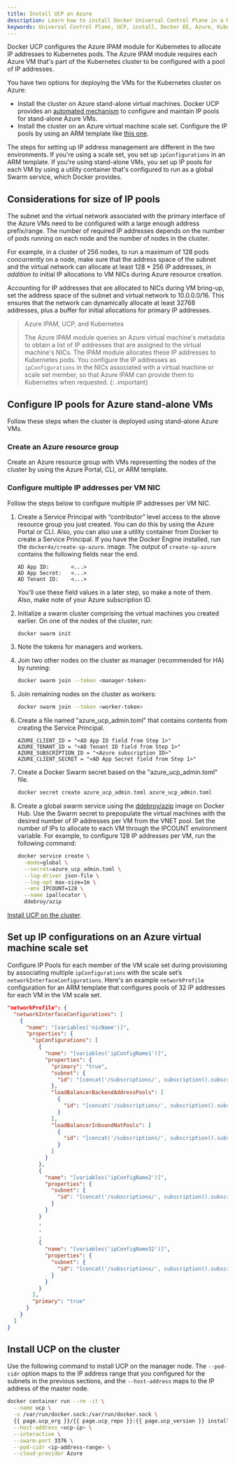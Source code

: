 ```yaml
---
title: Install UCP on Azure
description: Learn how to install Docker Universal Control Plane in a Microsoft Azure environment.
keywords: Universal Control Plane, UCP, install, Docker EE, Azure, Kubernetes
---
```


Docker UCP configures the Azure IPAM module for Kubernetes to allocate
IP addresses to Kubernetes pods. The Azure IPAM module requires each Azure
VM that's part of the Kubernetes cluster to be configured with a pool of
IP addresses.

You have two options for deploying the VMs for the Kubernetes cluster on Azure:
- Install the cluster on Azure stand-alone virtual machines. Docker UCP provides
  an [automated mechanism](#configure-ip-pools-for-azure-stand-alone-vms)
  to configure and maintain IP pools for stand-alone Azure VMs.
- Install the cluster on an Azure virtual machine scale set. Configure the
  IP pools by using an ARM template like [this one](#set-up-ip-configurations-on-an-azure-virtual-machine-scale-set).

The steps for setting up IP address management are different in the two
environments. If you're using a scale set, you set up `ipConfigurations`
in an ARM template. If you're using stand-alone VMs, you set up IP pools
for each VM by using a utility container that's configured to run as a
global Swarm service, which Docker provides.

## Considerations for size of IP pools

The subnet and the virtual network associated with the primary interface of
the Azure VMs need to be configured with a large enough address prefix/range. 
The number of required IP addresses depends on the number of pods running
on each node and the number of nodes in the cluster.

For example, in a cluster of 256 nodes, to run a maximum of 128 pods
concurrently on a node, make sure that the address space of the subnet and the
virtual network can allocate at least 128 * 256 IP addresses, _in addition to_
initial IP allocations to VM NICs during Azure resource creation.

Accounting for IP addresses that are allocated to NICs during VM bring-up, set
the address space of the subnet and virtual network to 10.0.0.0/16. This
ensures that the network can dynamically allocate at least 32768 addresses,
plus a buffer for initial allocations for primary IP addresses.

> Azure IPAM, UCP, and Kubernetes
> 
> The Azure IPAM module queries an Azure virtual machine's metadata to obtain
> a list of IP addresses that are assigned to the virtual machine's NICs. The
> IPAM module allocates these IP addresses to Kubernetes pods. You configure the
> IP addresses as `ipConfigurations` in the NICs associated with a virtual machine
> or scale set member, so that Azure IPAM can provide them to Kubernetes when
> requested.
{: .important}

## Configure IP pools for Azure stand-alone VMs

Follow these steps when the cluster is deployed using stand-alone Azure VMs.

### Create an Azure resource group

Create an Azure resource group with VMs representing the nodes of the cluster
by using the Azure Portal, CLI, or ARM template.

### Configure multiple IP addresses per VM NIC

Follow the steps below to configure multiple IP addresses per VM NIC.

1.  Create a Service Principal with “contributor” level access to the above
    resource group you just created. You can do this by using the Azure Portal
    or CLI. Also, you can also use a utility container from Docker to create a
    Service Principal. If you have the Docker Engine installed, run the
    `docker4x/create-sp-azure`. image. The output of `create-sp-azure` contains
    the following fields near the end.

    ```
    AD App ID:       <...>
    AD App Secret:   <...>
    AD Tenant ID:    <...>
    ```

    You'll use these field values in a later step, so make a note of them.
    Also, make note of your Azure subscription ID.

2.  Initialize a swarm cluster comprising the virtual machines you created
    earlier. On one of the nodes of the cluster, run:

    ```bash
    docker swarm init
    ```

3.  Note the tokens for managers and workers.
4.  Join two other nodes on the cluster as manager (recommended for HA) by running:

    ```bash
    docker swarm join --token <manager-token>
    ```

5.  Join remaining nodes on the cluster as workers: 

    ```bash
    docker swarm join --token <worker-token>
    ```

6.  Create a file named "azure_ucp_admin.toml" that contains contents from
    creating the Service Principal.

    ```
    AZURE_CLIENT_ID = "<AD App ID field from Step 1>"
    AZURE_TENANT_ID = "<AD Tenant ID field from Step 1>"
    AZURE_SUBSCRIPTION_ID = "<Azure subscription ID>"
    AZURE_CLIENT_SECRET = "<AD App Secret field from Step 1>"
    ```

7.  Create a Docker Swarm secret based on the "azure_ucp_admin.toml" file. 

    ```bash
    docker secret create azure_ucp_admin.toml azure_ucp_admin.toml
    ```

8.  Create a global swarm service using the [ddebroy/azip](https://hub.docker.com/r/ddebroy/azip/)
    image on Docker Hub. Use the Swarm secret to prepopulate the virtual machines
    with the desired number of IP addresses per VM from the VNET pool. Set the
    number of IPs to allocate to each VM through the IPCOUNT environment variable.
    For example, to configure 128 IP addresses per VM, run the following command: 

    ```bash
    docker service create \
      -mode=global \
      --secret=azure_ucp_admin.toml \
      --log-driver json-file \
      --log-opt max-size=1m \
      --env IPCOUNT=128 \
      --name ipallocator \
      ddebroy/azip
    ```

[Install UCP on the cluster](#install-ucp-on-the-cluster).

## Set up IP configurations on an Azure virtual machine scale set

Configure IP Pools for each member of the VM scale set during provisioning by
associating multiple `ipConfigurations` with the scale set’s
`networkInterfaceConfigurations`. Here's an example `networkProfile`
configuration for an ARM template that configures pools of 32 IP addresses
for each VM in the VM scale set.

```json
"networkProfile": {
  "networkInterfaceConfigurations": [
    {
      "name": "[variables('nicName')]",
      "properties": {
        "ipConfigurations": [
          {
            "name": "[variables('ipConfigName1')]",
            "properties": {
              "primary": "true",
              "subnet": {
                "id": "[concat('/subscriptions/', subscription().subscriptionId,'/resourceGroups/', resourceGroup().name, '/providers/Microsoft.Network/virtualNetworks/', variables('virtualNetworkName'), '/subnets/', variables('subnetName'))]"
              },
              "loadBalancerBackendAddressPools": [
                {
                  "id": "[concat('/subscriptions/', subscription().subscriptionId,'/resourceGroups/', resourceGroup().name, '/providers/Microsoft.Network/loadBalancers/', variables('loadBalancerName'), '/backendAddressPools/', variables('bePoolName'))]"
                }
              ],
              "loadBalancerInboundNatPools": [
                {
                  "id": "[concat('/subscriptions/', subscription().subscriptionId,'/resourceGroups/', resourceGroup().name, '/providers/Microsoft.Network/loadBalancers/', variables('loadBalancerName'), '/inboundNatPools/', variables('natPoolName'))]"
                }
              ]
            }
          },
          {
            "name": "[variables('ipConfigName2')]",
            "properties": {
              "subnet": {
                "id": "[concat('/subscriptions/', subscription().subscriptionId,'/resourceGroups/', resourceGroup().name, '/providers/Microsoft.Network/virtualNetworks/', variables('virtualNetworkName'), '/subnets/', variables('subnetName'))]"
              }
            }
          }
          .
          .
          .
          {
            "name": "[variables('ipConfigName32')]",
            "properties": {
              "subnet": {
                "id": "[concat('/subscriptions/', subscription().subscriptionId,'/resourceGroups/', resourceGroup().name, '/providers/Microsoft.Network/virtualNetworks/', variables('virtualNetworkName'), '/subnets/', variables('subnetName'))]"
              }
            }
          }
        ],
        "primary": "true"
      }
    }
  ]
}
```

## Install UCP on the cluster

Use the following command to install UCP on the manager node.
The `--pod-cidr` option maps to the IP address range that you configured for
the subnets in the previous sections, and the `--host-address` maps to the
IP address of the master node.

```bash
docker container run --rm -it \
  --name ucp \
  -v /var/run/docker.sock:/var/run/docker.sock \
  {{ page.ucp_org }}/{{ page.ucp_repo }}:{{ page.ucp_version }} install \
  --host-address <ucp-ip> \
  --interactive \
  --swarm-port 3376 \
  --pod-cidr <ip-address-range> \
  --cloud-provider Azure
```
